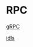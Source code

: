 RPC
===============================================================

[gRPC](./grpc.md)

[idls](./idl.md)